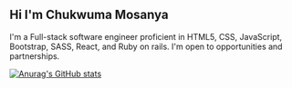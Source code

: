 ## Hi I'm Chukwuma Mosanya
I'm a Full-stack software engineer proficient in HTML5, CSS, JavaScript, Bootstrap, SASS, React, and Ruby on rails. I'm open to opportunities and partnerships.

[![Anurag's GitHub stats](https://github-readme-stats.vercel.app/api?username=anuraghazra)](https://github.com/blase147/github-readme-stats)
